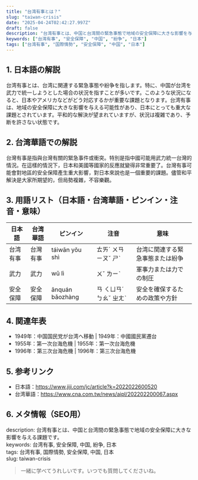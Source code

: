 ```yaml
---
title: "台湾有事とは？"
slug: "taiwan-crisis"
date: "2025-04-24T02:42:27.997Z"
draft: false
description: "台湾有事とは、中国と台湾間の緊急事態で地域の安全保障に大きな影響を与える課題です。"
keywords: ["台湾有事", "安全保障", "中国", "紛争", "日本"]
tags: ["台湾有事", "国際情勢", "安全保障", "中国", "日本"]
---
```


## 1. 日本語の解説
台湾有事とは、台湾に関連する緊急事態や紛争を指します。特に、中国が台湾を武力で統一しようとした場合の状況を指すことが多いです。このような状況になると、日本やアメリカなどがどう対応するかが重要な課題となります。台湾有事は、地域の安全保障に大きな影響を与える可能性があり、日本にとっても重大な課題とされています。平和的な解決が望まれていますが、状況は複雑であり、予断を許さない状態です。

## 2. 台湾華語での解説
台灣有事是指與台灣有關的緊急事件或衝突。特別是指中國可能用武力統一台灣的情況。在這樣的情況下，日本和美國等國家的反應就變得非常重要了。台灣有事可能會對地區的安全保障產生重大影響，對日本來說也是一個重要的課題。儘管和平解決是大家所期望的，但局勢複雜，不容樂觀。

## 3. 用語リスト（日本語・台湾華語・ピンイン・注音・意味）
| 日本語   | 台湾華語       | ピンイン    | 注音      | 意味                       |
|--------|------------|---------|--------|--------------------------|
| 台湾有事 | 台灣有事      | táiwān yǒu shì | ㄊㄞˊ ㄨㄢ ㄧㄡˇ ㄕˋ | 台湾に関連する緊急事態または紛争   |
| 武力     | 武力         | wǔ lì   | ㄨˇ ㄌㄧˋ | 軍事力または力での制圧            |
| 安全保障 | 安全保障      | ānquán bǎozhàng | ㄢ ㄑㄩㄢˊ ㄅㄠˇ ㄓㄤˋ | 安全を確保するための政策や方針       |

## 4. 関連年表
- 1949年：中国国民党が台湾へ移動 | 1949年：中國國民黨遷台
- 1955年：第一次台海危機 | 1955年：第一次台海危機
- 1996年：第三次台海危機 | 1996年：第三次台海危機

## 5. 参考リンク
- 日本語：https://www.jiji.com/jc/article?k=2022022600520
- 台湾華語：https://www.cna.com.tw/news/aipl/202202200067.aspx

## 6. メタ情報（SEO用） 
description: 台湾有事とは、中国と台湾間の緊急事態で地域の安全保障に大きな影響を与える課題です。  
keywords: 台湾有事, 安全保障, 中国, 紛争, 日本  
tags: 台湾有事, 国際情勢, 安全保障, 中国, 日本  
slug: taiwan-crisis

>一緒に学べてうれしいです。いつでも質問してくださいね。